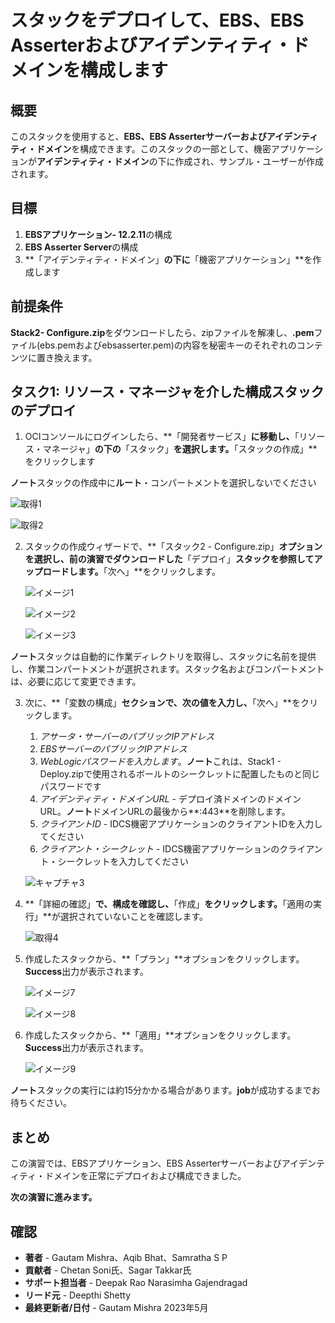 # スタックをデプロイして、EBS、EBS Asserterおよびアイデンティティ・ドメインを構成します

## 概要

このスタックを使用すると、**EBS、EBS Asserterサーバーおよびアイデンティティ・ドメイン**を構成できます。このスタックの一部として、機密アプリケーションが**アイデンティティ・ドメイン**の下に作成され、サンプル・ユーザーが作成されます。

## 目標

1.  **EBSアプリケーション- 12.2.11**の構成
2.  **EBS Asserter Server**の構成
3.  **「アイデンティティ・ドメイン」**の下に**「機密アプリケーション」**を作成します

## 前提条件

**Stack2- Configure.zip**をダウンロードしたら、zipファイルを解凍し、**.pem**ファイル(ebs.pemおよびebsasserter.pem)の内容を秘密キーのそれぞれのコンテンツに置き換えます。

## タスク1: リソース・マネージャを介した構成スタックのデプロイ

1.  OCIコンソールにログインしたら、**「開発者サービス」**に移動し、**「リソース・マネージャ」**の下の**「スタック」**を選択します。**「スタックの作成」**をクリックします

**ノート**スタックの作成中に**ルート**・コンパートメントを選択しないでください

![取得1](./images/image10.png "取得1")

![取得2](./images/image11.png "取得2")

2.  スタックの作成ウィザードで、**「スタック2 - Configure.zip」**オプションを選択し、前の演習でダウンロードした**「デプロイ」**スタックを参照してアップロードします。**「次へ」**をクリックします。
    
    ![イメージ1](./images/image1.jpg "イメージ1")
    
    ![イメージ2](./images/image2.jpg "イメージ2")
    
    ![イメージ3](./images/image3.jpg "イメージ3")
    

**ノート**スタックは自動的に作業ディレクトリを取得し、スタックに名前を提供し、作業コンパートメントが選択されます。スタック名およびコンパートメントは、必要に応じて変更できます。

3.  次に、**「変数の構成」**セクションで、次の値を入力し、**「次へ」**をクリックします。
    
    1.  _アサータ・サーバーのパブリックIPアドレス_
    2.  _EBSサーバーのパブリックIPアドレス_
    3.  _WebLogicパスワードを入力します_。**ノート**これは、Stack1 - Deploy.zipで使用されるボールトのシークレットに配置したものと同じパスワードです
    4.  _アイデンティティ・ドメインURL_ - デプロイ済ドメインのドメインURL。**ノート**ドメインURLの最後から**:443**を削除します。
    5.  _クライアントID_ - IDCS機密アプリケーションのクライアントIDを入力してください
    6.  _クライアント・シークレット_ - IDCS機密アプリケーションのクライアント・シークレットを入力してください
    
    ![キャプチャ3](./images/image12.png "キャプチャ3")
    
4.  **「詳細の確認」**で、構成を確認し、**「作成」**をクリックします。**「適用の実行」**が選択されていないことを確認します。
    
    ![取得4](./images/image13.png "取得4")
    
5.  作成したスタックから、**「プラン」**オプションをクリックします。**Success**出力が表示されます。
    
    ![イメージ7](./images/image7.jpg "イメージ7")
    
    ![イメージ8](./images/image8.jpg "イメージ8")
    
6.  作成したスタックから、**「適用」**オプションをクリックします。**Success**出力が表示されます。
    
    ![イメージ9](./images/image9.jpg "イメージ9")
    

**ノート**スタックの実行には約15分かかる場合があります。**job**が成功するまでお待ちください。

## まとめ

この演習では、EBSアプリケーション、EBS Asserterサーバーおよびアイデンティティ・ドメインを正常にデプロイおよび構成できました。

**次の演習に進みます。**

## 確認

*   **著者** - Gautam Mishra、Aqib Bhat、Samratha S P
*   **貢献者** - Chetan Soni氏、Sagar Takkar氏
*   **サポート担当者** - Deepak Rao Narasimha Gajendragad
*   **リード元** - Deepthi Shetty
*   **最終更新者/日付** - Gautam Mishra 2023年5月